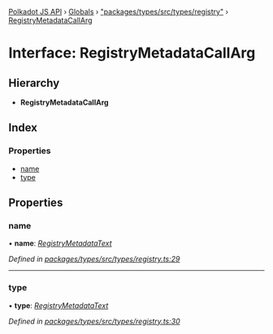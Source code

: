 [Polkadot JS API](../README.md) › [Globals](../globals.md) › ["packages/types/src/types/registry"](../modules/_packages_types_src_types_registry_.md) › [RegistryMetadataCallArg](_packages_types_src_types_registry_.registrymetadatacallarg.md)

# Interface: RegistryMetadataCallArg

## Hierarchy

* **RegistryMetadataCallArg**

## Index

### Properties

* [name](_packages_types_src_types_registry_.registrymetadatacallarg.md#name)
* [type](_packages_types_src_types_registry_.registrymetadatacallarg.md#type)

## Properties

###  name

• **name**: *[RegistryMetadataText](_packages_types_src_types_registry_.registrymetadatatext.md)*

*Defined in [packages/types/src/types/registry.ts:29](https://github.com/polkadot-js/api/blob/bbc30ec9dc/packages/types/src/types/registry.ts#L29)*

___

###  type

• **type**: *[RegistryMetadataText](_packages_types_src_types_registry_.registrymetadatatext.md)*

*Defined in [packages/types/src/types/registry.ts:30](https://github.com/polkadot-js/api/blob/bbc30ec9dc/packages/types/src/types/registry.ts#L30)*
